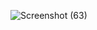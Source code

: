 ![Screenshot (63)](https://user-images.githubusercontent.com/61610513/78357954-0114a900-75d0-11ea-901d-76f262ccaadf.png)
